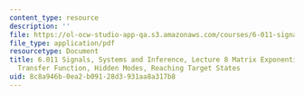 ```yaml
---
content_type: resource
description: ''
file: https://ol-ocw-studio-app-qa.s3.amazonaws.com/courses/6-011-signals-systems-and-inference-spring-2018/8c8a946b0ea2b09128d3931aa8a317b8_MIT6_011S18lec8.pdf
file_type: application/pdf
resourcetype: Document
title: 6.011 Signals, Systems and Inference, Lecture 8 Matrix Exponential, ZIR+ZSR,
  Transfer Function, Hidden Modes, Reaching Target States
uid: 8c8a946b-0ea2-b091-28d3-931aa8a317b8
---
```

